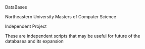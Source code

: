 DataBases

Northeastern University Masters of Computer Science

Independent Project

These are independent scripts that may be useful for future of the databasea and its expansion
